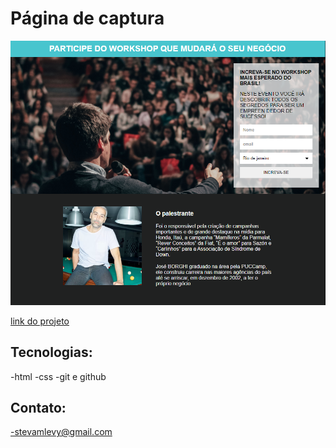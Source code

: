 # Página de captura

![preview](./.github/preview.png)

[link do projeto](https://levystevam.github.io/pagina-de-captura/)

## Tecnologias: 
 
-html
-css
-git e github

## Contato:

-stevamlevy@gmail.com